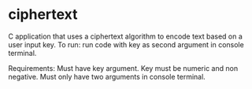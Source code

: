 # ciphertext
C application that uses a ciphertext algorithm to encode text based on a user input key.
To run: run code with key as second argument in console terminal.

Requirements: Must have key argument.
              Key must be numeric and non negative.
              Must only have two arguments in console terminal.
